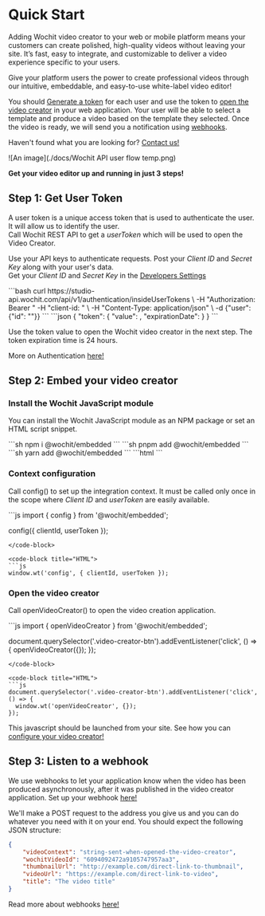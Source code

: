 # Quick Start
Adding Wochit video creator to your web or mobile platform means your customers can create polished, high-quality videos without leaving your site. It’s fast, easy to integrate, and customizable to deliver a video experience specific to your users.  

Give your platform users the power to create professional videos through our intuitive, embeddable, and easy-to-use white-label video editor!


You should [Generate a token](/authentication.html#user-authentication) for each user and use the token to [open the video creator](/embed.html#embed-wochit-video-creator) in your web application. Your user will be able to select a template and produce a video based on the template they selected. Once the video is ready, we will send you a notification using [webhooks](webhook.html#webhook).

Haven't found what you are looking for? [Contact us!](https://admin.wochit.com/contact-us)   

![An image](./docs/Wochit API user flow temp.png)     

**Get your video editor up and running in just 3 steps!**

## Step 1: Get User Token

A user token is a unique access token that is used to authenticate the user. It will allow us to identify the user.  
Call Wochit REST API to get a *userToken* which will be used to open the Video Creator. 

Use your API keys to authenticate requests. 
Post your *Client ID* and *Secret Key* along with your user's data.   
Get your *Client ID* and *Secret Key* in the [Developers Settings](https://admin.wochit.com/developers)   

<code-group>
<code-block title="cURL" active>
```bash
curl https://studio-api.wochit.com/api/v1/authentication/insideUserTokens \
  -H "Authorization: Bearer <secret_key>" -H "client-id: <client_id>" \
  -H "Content-Type: application/json" \
  -d {"user":{"id": "<user_identifier>"}}
```
</code-block>

</code-group>


<code-group>
<code-block title="Authenticated Response - 200" active>
```json
{
  "token": {
    "value": <token-value>,
    "expirationDate": <token-expiration-date>
  }
}
```
</code-block>

</code-group>


Use the token value to open the Wochit video creator in the next step. The token expiration time is 24 hours. 

More on Authentication [here!](/authentication.html#user-authentication)



## Step 2: Embed your video creator


### Install the Wochit JavaScript module

You can install the Wochit JavaScript module as an NPM package or set an HTML script snippet.


<code-group>

<code-block title="NPM" active>
```sh
npm i @wochit/embedded
```
</code-block>

<code-block title="PNPM">
```sh
pnpm add @wochit/embedded
```
</code-block>

<code-block title="YARN">
```sh
yarn add @wochit/embedded
```
</code-block>

<code-block title="HTML">
```html
<script type="application/javascript">
(function (window, document, tag, url, name, a, m) {
    window['__wochit_object_name__'] = name;
    window[name] =
      window[name] ||
      function () {
        (window[name].q = window[name].q || []).push(arguments);
};
    (a = document.createElement(tag)), (m = document.getElementsByTagName(tag)[0]);
    a.async = 1;
    a.src = url;
    m.parentNode.insertBefore(a, m);
  })(window, document, 'script', 'https://embedded.wochit.com/latest.min.js', ‘wochit’);
</script>
```
</code-block>

</code-group>





### Context configuration

Call config() to set up the integration context. It must be called only once in the scope where *Client ID* and *userToken* are easily available. 

<code-group>

<code-block title="Module" active>
```js
import { config } from '@wochit/embedded';

config({ clientId, userToken });
```
</code-block>

<code-block title="HTML">
```js
window.wt('config', { clientId, userToken });
```
</code-block>

</code-group>





### Open the video creator

Call openVideoCreator() to open the video creation application.


<code-group>
<code-block title="Module" active>
```js
import { openVideoCreator } from '@wochit/embedded';

document.querySelector('.video-creator-btn').addEventListener('click', () => {
  openVideoCreator({}); 
});
```
</code-block>

<code-block title="HTML">
```js
document.querySelector('.video-creator-btn').addEventListener('click', () => {
  window.wt('openVideoCreator', {});
});
```
</code-block>

</code-group>

This javascript should be launched from your site. See how you can [configure your video creator!](/embed.html#open-the-video-creator)




## Step 3: Listen to a webhook

We use webhooks to let your application know when the video has been produced asynchronously, after it was published in the video creator application.
Set up your webhook [here!](https://admin.wochit.com/settings)

We'll make a POST request to the address you give us and you can do whatever you need with it on your end.
You should expect the following JSON structure:


```json
{
    "videoContext": "string-sent-when-opened-the-video-creator",
    "wochitVideoId": "6094092472a9105747957aa3",
    "thumbnailUrl": "http://example.com/direct-link-to-thumbnail",    
    "videoUrl": "https://example.com/direct-link-to-video", 
    "title": "The video title" 
}
```

Read more about webhooks [here!](/webhook.html)

